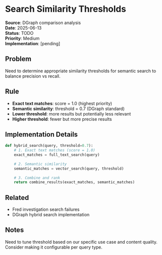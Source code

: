 # Search Similarity Thresholds

**Source**: DGraph comparison analysis  
**Date**: 2025-06-13  
**Status**: TODO  
**Priority**: Medium  
**Implementation**: [pending]  

## Problem
Need to determine appropriate similarity thresholds for semantic search to balance precision vs recall.

## Rule
- **Exact text matches**: score = 1.0 (highest priority)
- **Semantic similarity**: threshold = 0.7 (DGraph standard)
- **Lower threshold**: more results but potentially less relevant
- **Higher threshold**: fewer but more precise results

## Implementation Details
```python
def hybrid_search(query, threshold=0.7):
    # 1. Exact text matches (score = 1.0)
    exact_matches = full_text_search(query)
    
    # 2. Semantic similarity
    semantic_matches = vector_search(query, threshold)
    
    # 3. Combine and rank
    return combine_results(exact_matches, semantic_matches)
```

## Related
- Fred investigation search failures
- DGraph hybrid search implementation

## Notes
Need to tune threshold based on our specific use case and content quality. Consider making it configurable per query type.